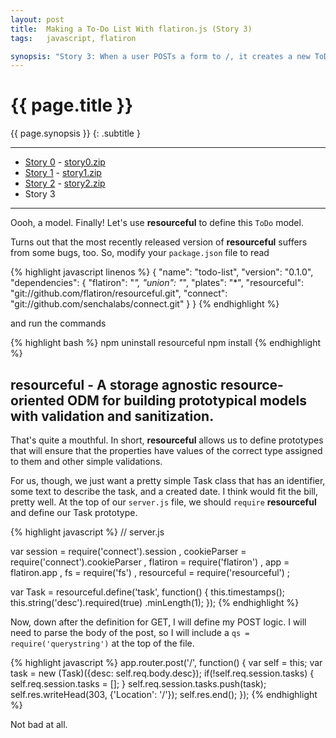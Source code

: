 ```yaml
---
layout: post
title:  Making a To-Do List With flatiron.js (Story 3)
tags:   javascript, flatiron

synopsis: "Story 3: When a user POSTs a form to /, it creates a new ToDo item, adds it to the session, and redirects to /."
---
```


# {{ page.title }}

{{ page.synopsis }}
{: .subtitle }

-----

* [Story 0](../10/get-to-know-flatiron.js-by-building-a-todo-app-story-0.html) - [story0.zip](/assets/story0.zip)
* [Story 1](../11/get-to-know-flatiron.js-by-building-a-todo-app-story-1.html) - [story1.zip](/assets/story1.zip)
* [Story 2](../12/get-to-know-flatiron.js-by-building-a-todo-app-story-2.html) - [story2.zip](/assets/story2.zip)
* Story 3

-----

Oooh, a model. Finally! Let's use **resourceful** to define this ``ToDo``
model.

Turns out that the most recently released version of **resourceful** suffers
from some bugs, too. So, modify your ``package.json`` file to read

{% highlight javascript linenos %}
{
  "name": "todo-list",
  "version": "0.1.0",
  "dependencies": {
    "flatiron": "*",
    "union": "*",
    "plates": "*",
    "resourceful": "git://github.com/flatiron/resourceful.git",
    "connect": "git://github.com/senchalabs/connect.git"
  }
}
{% endhighlight %}

and run the commands 

{% highlight bash %}
npm uninstall resourceful
npm install
{% endhighlight %}

## resourceful - A storage agnostic resource-oriented ODM for building prototypical models with validation and sanitization.

That's quite a mouthful. In short, **resourceful** allows us to define
prototypes that will ensure that the properties have values of the correct
type assigned to them and other simple validations.

For us, though, we just want a pretty simple Task class that has an
identifier, some text to describe the task, and a created date. I think would
fit the bill, pretty well. At the top of our ``server.js`` file, we should
``require`` **resourceful** and define our Task prototype.

{% highlight javascript %}
// server.js

var session = require('connect').session
  , cookieParser = require('connect').cookieParser
  , flatiron = require('flatiron')
  , app = flatiron.app
  , fs = require('fs')
  , resourceful = require('resourceful')
  ;

var Task = resourceful.define('task', function() {
  this.timestamps();
  this.string('desc').required(true)
                     .minLength(1);
});
{% endhighlight %}

Now, down after the definition for GET, I will define my POST logic. I will 
need to parse the body of the post, so I will include a
``qs = require('querystring')`` at the top of the file.

{% highlight javascript %}
app.router.post('/', function() {
  var self = this;
  var task = new (Task)({desc: self.req.body.desc});
  if(!self.req.session.tasks) {
    self.req.session.tasks = [];
  }
  self.req.session.tasks.push(task);
  self.res.writeHead(303, {'Location': '/'});
  self.res.end();
});
{% endhighlight %}

Not bad at all.
